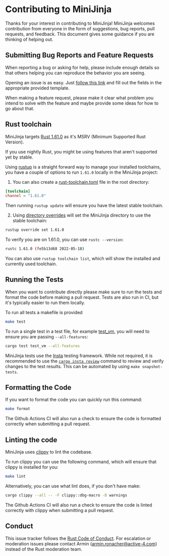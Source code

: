 # Contributing to MiniJinja

Thanks for your interest in contributing to MiniJinja! MiniJinja welcomes
contribution from everyone in the form of suggestions, bug reports, pull
requests, and feedback. This document gives some guidance if you are thinking of
helping out.

## Submitting Bug Reports and Feature Requests

When reporting a bug or asking for help, please include enough details so that
others helping you can reproduce the behavior you are seeing.

Opening an issue is as easy.
Just [follow this link](https://github.com/mitsuhiko/minijinja/issues/new/choose)
and fill out the fields in the appropriate provided template.

When making a feature request, please make it clear what problem you intend to
solve with the feature and maybe provide some ideas for how to go about that.

## Rust toolchain
MiniJinja targets [Rust 1.61.0](https://blog.rust-lang.org/2022/05/19/Rust-1.61.0.html) as it's MSRV (Minimum Supported Rust Version).

If you use nightly Rust, you might be using features that aren't supported yet by stable.

Using [rustup](https://rustup.rs/) is a straight forward way to manage your installed toolchains, you have a couple of options
to run `1.61.0` locally in the MiniJinja project:

1. You can also create a [rust-toolchain.toml](https://rust-lang.github.io/rustup/concepts/toolchains.html) file in the root directory:

```toml
[toolchain]
channel = "1.61.0"
```

Then running `rustup update` will ensure you have the latest stable toolchain.

2. Using [directory overrides](https://rust-lang.github.io/rustup/overrides.html#directory-overrides) will
set the MiniJinja directory to use the stable toolchain:

```sh
rustup override set 1.61.0
```

To verify you are on 1.61.0, you can use `rustc --version`:

```sh
rustc 1.61.0 (fe5b13d68 2022-05-18)
```

You can also use `rustup toolchain list`, which will show the installed and currently used toolchain.

## Running the Tests

When you want to contribute directly please make sure to run the tests and
format the code before making a pull request. Tests are also run in CI, but
it's typically easier to run them locally.

To run all tests a makefile is provided

```sh
make test
```

To run a single test in a test file, for example [test_vm](./minijinja/tests/test_templates.rs), you will
need to ensure you are passing `--all-features`:

```sh
cargo test test_vm --all-features
```

MiniJinja tests use the [Insta](https://insta.rs) testing framework. While not
required, it is recommended to use
the [`cargo insta review`](https://insta.rs/docs/cli/#review) command to review
and verify changes to the test results.  This can be automated by using
`make snapshot-tests`.

## Formatting the Code

If you want to format the code you can quickly run this command:

```sh
make format
```

The Github Actions CI will also run a check to ensure the code is formatted correctly when
submitting a pull request.

## Linting the code

MiniJinja uses [clippy](https://github.com/rust-lang/rust-clippy) to lint the codebase.

To run clippy you can use the following command, which will ensure that clippy is installed for you:

```sh
make lint
```

Alternatively, you can use what lint does, if you don't have make:
```sh
cargo clippy --all -- -F clippy::dbg-macro -D warnings
```

The Github Actions CI will also run a check to ensure the code is linted correctly with clippy
when submitting a pull request.

## Conduct

This issue tracker follows the [Rust Code of Conduct]. For escalation or
moderation issues please contact Armin (armin.ronacher@active-4.com) instead of
the Rust moderation team.

[rust code of conduct]: https://www.rust-lang.org/policies/code-of-conduct